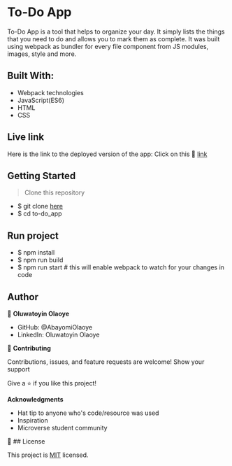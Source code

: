 # To-Do App
To-Do App is a tool that helps to organize your day. It simply lists the things that you need to do and allows you to mark them as complete. It was built using webpack as bundler for every file component from JS modules, images, style and more.

## Built With:

  - Webpack technologies
  - JavaScript(ES6)
  - HTML
  - CSS
 
## Live link
Here is the link to the deployed version of the app:
Click on this &#128640; [link](https://abayomiolaoye.github.io/to-do_app/dist/)

## Getting Started
> Clone this repository

- $ git clone [here](https://www.github.com/AbayomiOlaoye/to-do_app)
- $ cd to-do_app

## Run project

- $ npm install
- $ npm run build
- $ npm run start # this will enable webpack to watch for your changes in code

## Author

👤 **Oluwatoyin Olaoye**

  - GitHub: @AbayomiOlaoye
  - LinkedIn: Oluwatoyin Olaoye

🤝 **Contributing**

Contributions, issues, and feature requests are welcome!
Show your support

Give a ⭐️ if you like this project!

**Acknowledgments**

  - Hat tip to anyone who's code/resource was used
  - Inspiration
  - Microverse student community

📝 ## License

This project is [MIT](./LICENSE) licensed.
